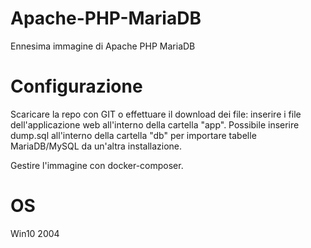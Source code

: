 # Apache-PHP-MariaDB
 Ennesima immagine di Apache PHP MariaDB


# Configurazione
Scaricare la repo con GIT o effettuare il download dei file: inserire i file dell'applicazione web all'interno della cartella "app".
Possibile inserire dump.sql all'interno della cartella "db" per importare tabelle MariaDB/MySQL da un'altra installazione.

Gestire l'immagine con docker-composer.

# OS

Win10 2004